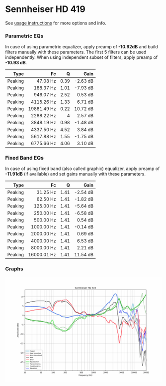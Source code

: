 # Sennheiser HD 419
See [usage instructions](https://github.com/jaakkopasanen/AutoEq#usage) for more options and info.

### Parametric EQs
In case of using parametric equalizer, apply preamp of **-10.92dB** and build filters manually
with these parameters. The first 5 filters can be used independently.
When using independent subset of filters, apply preamp of **-10.93 dB**.

| Type    | Fc          |    Q | Gain     |
|--------:|------------:|-----:|---------:|
| Peaking | 47.08 Hz    | 0.39 | -2.63 dB |
| Peaking | 188.37 Hz   | 1.01 | -7.93 dB |
| Peaking | 946.07 Hz   | 2.52 | 0.53 dB  |
| Peaking | 4115.26 Hz  | 1.33 | 6.71 dB  |
| Peaking | 19881.49 Hz | 0.22 | 10.72 dB |
| Peaking | 2288.22 Hz  | 4    | 2.57 dB  |
| Peaking | 3848.19 Hz  | 0.98 | -1.48 dB |
| Peaking | 4337.50 Hz  | 4.52 | 3.84 dB  |
| Peaking | 5617.88 Hz  | 1.55 | -1.75 dB |
| Peaking | 6775.66 Hz  | 4.06 | 3.10 dB  |

### Fixed Band EQs
In case of using fixed band (also called graphic) equalizer, apply preamp of **-11.91dB**
(if available) and set gains manually with these parameters.

| Type    | Fc          |    Q | Gain     |
|--------:|------------:|-----:|---------:|
| Peaking | 31.25 Hz    | 1.41 | -2.54 dB |
| Peaking | 62.50 Hz    | 1.41 | -1.82 dB |
| Peaking | 125.00 Hz   | 1.41 | -5.64 dB |
| Peaking | 250.00 Hz   | 1.41 | -6.58 dB |
| Peaking | 500.00 Hz   | 1.41 | 0.54 dB  |
| Peaking | 1000.00 Hz  | 1.41 | -0.14 dB |
| Peaking | 2000.00 Hz  | 1.41 | 0.69 dB  |
| Peaking | 4000.00 Hz  | 1.41 | 6.53 dB  |
| Peaking | 8000.00 Hz  | 1.41 | 2.21 dB  |
| Peaking | 16000.01 Hz | 1.41 | 11.54 dB |

### Graphs
![](./Sennheiser%20HD%20419.png)